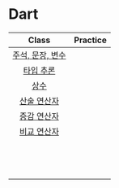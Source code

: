 # Dart

| Class | Practice |
| :---: | :------: |
| [주석, 문장, 변수](./Default/DartDefault.md) |  |
| [타입 추론](./Default/Type_Inference.md) |          |
| [상수](./Default/final,const.md)      |          |
| [산술 연산자](./Default/Arithmetic_Operators.md)      |          |
| [증감 연산자](./Default/Increment_Operator.md)      |          |
| [비교 연산자](./Default/Arithmetic_Operators.md)      |          |
|       |          |
|       |          |
|       |          |
|       |          |
|       |          |
|       |          |
|       |          |
|       |          |
|       |          |
|       |          |
|       |          |
|       |          |
|       |          |
